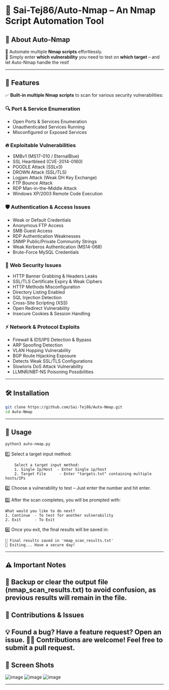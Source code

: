 # 🚀 Sai-Tej86/Auto-Nmap – An Nmap Script Automation Tool  


## 🎯 **About Auto-Nmap**
🔹 Automate multiple **Nmap scripts** effortlessly.  
🔹 Simply enter **which vulnerability** you need to test on **which target** – and let Auto-Nmap handle the rest!  

---

## 🚀 **Features**
✅ **Built-in multiple Nmap scripts** to scan for various security vulnerabilities:  

### 🔍 **Port & Service Enumeration**
- Open Ports & Services Enumeration  
- Unauthenticated Services Running  
- Misconfigured or Exposed Services  

### 🔥 **Exploitable Vulnerabilities**
- SMBv1 (MS17-010 / EternalBlue)  
- SSL Heartbleed (CVE-2014-0160)  
- POODLE Attack (SSLv3)  
- DROWN Attack (SSL/TLS)  
- Logjam Attack (Weak DH Key Exchange)  
- FTP Bounce Attack  
- RDP Man-in-the-Middle Attack  
- Windows XP/2003 Remote Code Execution  

### 🛡️ **Authentication & Access Issues**
- Weak or Default Credentials  
- Anonymous FTP Access  
- SMB Guest Access  
- RDP Authentication Weaknesses  
- SNMP Public/Private Community Strings  
- Weak Kerberos Authentication (MS14-068)  
- Brute-Force MySQL Credentials  

### 🔧 **Web Security Issues**
- HTTP Banner Grabbing & Headers Leaks  
- SSL/TLS Certificate Expiry & Weak Ciphers  
- HTTP Methods Misconfiguration  
- Directory Listing Enabled  
- SQL Injection Detection  
- Cross-Site Scripting (XSS)  
- Open Redirect Vulnerability  
- Insecure Cookies & Session Handling  

### ⚡ **Network & Protocol Exploits**
- Firewall & IDS/IPS Detection & Bypass  
- ARP Spoofing Detection  
- VLAN Hopping Vulnerability  
- BGP Route Hijacking Exposure  
- Detects Weak SSL/TLS Configurations  
- Slowloris DoS Attack Vulnerability  
- LLMNR/NBT-NS Poisoning Possibilities  

---

## 🛠️ **Installation**
```bash
git clone https://github.com/Sai-Tej86/Auto-Nmap.git
cd Auto-Nmap
```
---
## 📌 Usage
```bash
python3 auto-nmap.py
```
1️⃣ Select a target input method:
                
        Select a target input method:
        1. Single Ip/Host  - Enter Single ip/host
        2. Target File      - Enter "targets.txt" containing multiple hosts/IPs

2️⃣ Choose a vulnerability to test – Just enter the number and hit enter.

3️⃣ After the scan completes, you will be prompted with:

    What would you like to do next?
    1. Continue  - To test for another vulnerability
    2. Exit      - To Exit

4️⃣ Once you exit, the final results will be saved in:

    📝 Final results saved in 'nmap_scan_results.txt'
    👋 Exiting... Have a secure day!
---
## ⚠️ Important Notes

📌 Backup or clear the output file (nmap_scan_results.txt) to avoid confusion, as previous results will remain in the file.
---
## 🤝 Contributions & Issues
💡 Found a bug? Have a feature request? Open an issue.
👨‍💻 Contributions are welcome! Feel free to submit a pull request.
---
## 📸 Screen Shots

![image](https://github.com/user-attachments/assets/5a629e37-a3af-4647-bbb2-5d5fc1fae25b)
![image](https://github.com/user-attachments/assets/5347d71d-63c1-4521-adaf-5604cd9242fe)
![image](https://github.com/user-attachments/assets/b8a3576d-0f77-48f1-ad3b-40821f883274)

---
